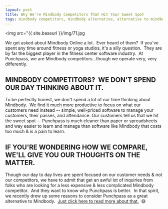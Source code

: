 ```yaml
---
layout: post
title: Why We're Mindbody Competitors That Hit Your Sweet Spot
tags: mindbody competitors, mindbody alternative, alternative to mindbody
---
```


<img src="{{ site.baseurl }}/img/71.jpg

We get asked about Mindbody Online a lot.  Ever heard of them?  If you've spent any time around fitness or yoga studios, it's a silly question.  They are by far the biggest player in the fitness center software industry.  At Punchpass, we are Mindbody competitors...though we operate very, very differently.  

## MINDBODY COMPETITORS?  WE DON'T SPEND OUR DAY THINKING ABOUT IT.

To be perfectly honest, we don't spend a lot of our time thinking about Mindbody.  We find it much more productive to focus on what our customers need instead -- simple, well-priced software to manage your customers, their passes, and attendance. Our customers tell us that we hit the sweet spot -- Punchpass is much cleaner than paper or spreadsheets and way easier to learn and manage than software like Mindbody that costs too much & is a pain to learn.  

## IF YOU'RE WONDERING HOW WE COMPARE, WE'LL GIVE YOU OUR THOUGHTS ON THE MATTER. 

Though our day to day lives are spent focused on our customer needs & not our competitors, we have to admit that get an awful lot of inquiries from folks who are looking for a less expensive & less complicated Mindbody competitor.  And they want to know why Punchpass is better.  In that spirit, we recently drew up some reasons to consider Punchpass as a great alternative to Mindbody.  [Just click here to read more about that.](http://punchpass.net/mindbody-alternative)  😄


